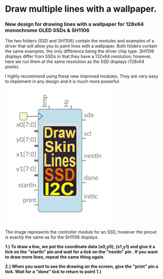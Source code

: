 # Draw multiple lines with a wallpaper.

### New design for drawing lines with a wallpaper for 128x64 monochrome OLED SSDs & SH1106

The two folders (SSD and SH1106) contain the modules and examples of a driver that will allow you to paint lines with a wallpaper. Both folders contain the same examples, the only difference being the driver chip type.
SH1106 displays differ from SSDs in that they have a 132x64 resolution; however, here we run them at the same resolution as the SSD displays (128x64 pixels).

I highly recommend using these new improved modules. They are very easy to implement in any design and it is much more powerful.

![](https://github.com/Democrito/repositorios/blob/master/Sensors/I2C/OLED/New_designs/Lines_skin_module_generic.PNG)

The image represents the controller module for an SSD, however the pinout is exactly the same as for the SH1106 displays.

**1.) To draw a line, we put the coordinate data (x0,y0), (x1,y1) and give it a tick on the "startln" pin and wait for a tick on the "nextln" pin . If you want to draw more lines, repeat the same thing again.**  

**2.) When you want to see the drawing on the screen, give the "print" pin a tick. Wait for a "done" tick to return to point 1.)**
